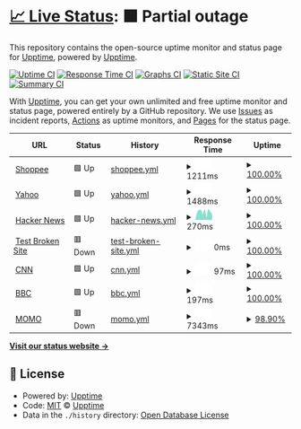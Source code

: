# [📈 Live Status](https://demo.upptime.js.org): <!--live status--> **🟧 Partial outage**

This repository contains the open-source uptime monitor and status page for [Upptime](https://upptime.js.org), powered by [Upptime](https://github.com/upptime/upptime).

[![Uptime CI](https://github.com/upptime/upptime/workflows/Uptime%20CI/badge.svg)](https://github.com/upptime/upptime/actions?query=workflow%3A%22Uptime+CI%22)
[![Response Time CI](https://github.com/upptime/upptime/workflows/Response%20Time%20CI/badge.svg)](https://github.com/upptime/upptime/actions?query=workflow%3A%22Response+Time+CI%22)
[![Graphs CI](https://github.com/upptime/upptime/workflows/Graphs%20CI/badge.svg)](https://github.com/upptime/upptime/actions?query=workflow%3A%22Graphs+CI%22)
[![Static Site CI](https://github.com/upptime/upptime/workflows/Static%20Site%20CI/badge.svg)](https://github.com/upptime/upptime/actions?query=workflow%3A%22Static+Site+CI%22)
[![Summary CI](https://github.com/upptime/upptime/workflows/Summary%20CI/badge.svg)](https://github.com/upptime/upptime/actions?query=workflow%3A%22Summary+CI%22)

With [Upptime](https://upptime.js.org), you can get your own unlimited and free uptime monitor and status page, powered entirely by a GitHub repository. We use [Issues](https://github.com/upptime/upptime/issues) as incident reports, [Actions](https://github.com/upptime/upptime/actions) as uptime monitors, and [Pages](https://demo.upptime.js.org) for the status page.

<!--start: status pages-->
<!-- This summary is generated by Upptime (https://github.com/upptime/upptime) -->
<!-- Do not edit this manually, your changes will be overwritten -->
<!-- prettier-ignore -->
| URL | Status | History | Response Time | Uptime |
| --- | ------ | ------- | ------------- | ------ |
| <img alt="" src="https://icons.duckduckgo.com/ip3/shopee.tw.ico" height="13"> [Shoppee](https://shopee.tw/?https://shopee.tw/m/618&gclid=CjwKCAjw7vuUBhBUEiwAEdu2pLKTo2VehlBHE7G66oqJo2bxWsKRIFiCzKmtd7PV-n6mnpBiMa-8CBoCJBYQAvD_BwE#mall) | 🟩 Up | [shoppee.yml](https://github.com/Y1YangLin/upptime/commits/HEAD/history/shoppee.yml) | <details><summary><img alt="Response time graph" src="./graphs/shoppee/response-time-week.png" height="20"> 1211ms</summary><br><a href="https://demo.upptime.js.org/history/shoppee"><img alt="Response time 1618" src="https://img.shields.io/endpoint?url=https%3A%2F%2Fraw.githubusercontent.com%2FY1YangLin%2Fupptime%2FHEAD%2Fapi%2Fshoppee%2Fresponse-time.json"></a><br><a href="https://demo.upptime.js.org/history/shoppee"><img alt="24-hour response time 1126" src="https://img.shields.io/endpoint?url=https%3A%2F%2Fraw.githubusercontent.com%2FY1YangLin%2Fupptime%2FHEAD%2Fapi%2Fshoppee%2Fresponse-time-day.json"></a><br><a href="https://demo.upptime.js.org/history/shoppee"><img alt="7-day response time 1211" src="https://img.shields.io/endpoint?url=https%3A%2F%2Fraw.githubusercontent.com%2FY1YangLin%2Fupptime%2FHEAD%2Fapi%2Fshoppee%2Fresponse-time-week.json"></a><br><a href="https://demo.upptime.js.org/history/shoppee"><img alt="30-day response time 1829" src="https://img.shields.io/endpoint?url=https%3A%2F%2Fraw.githubusercontent.com%2FY1YangLin%2Fupptime%2FHEAD%2Fapi%2Fshoppee%2Fresponse-time-month.json"></a><br><a href="https://demo.upptime.js.org/history/shoppee"><img alt="1-year response time 1618" src="https://img.shields.io/endpoint?url=https%3A%2F%2Fraw.githubusercontent.com%2FY1YangLin%2Fupptime%2FHEAD%2Fapi%2Fshoppee%2Fresponse-time-year.json"></a></details> | <details><summary><a href="https://demo.upptime.js.org/history/shoppee">100.00%</a></summary><a href="https://demo.upptime.js.org/history/shoppee"><img alt="All-time uptime 99.99%" src="https://img.shields.io/endpoint?url=https%3A%2F%2Fraw.githubusercontent.com%2FY1YangLin%2Fupptime%2FHEAD%2Fapi%2Fshoppee%2Fuptime.json"></a><br><a href="https://demo.upptime.js.org/history/shoppee"><img alt="24-hour uptime 100.00%" src="https://img.shields.io/endpoint?url=https%3A%2F%2Fraw.githubusercontent.com%2FY1YangLin%2Fupptime%2FHEAD%2Fapi%2Fshoppee%2Fuptime-day.json"></a><br><a href="https://demo.upptime.js.org/history/shoppee"><img alt="7-day uptime 100.00%" src="https://img.shields.io/endpoint?url=https%3A%2F%2Fraw.githubusercontent.com%2FY1YangLin%2Fupptime%2FHEAD%2Fapi%2Fshoppee%2Fuptime-week.json"></a><br><a href="https://demo.upptime.js.org/history/shoppee"><img alt="30-day uptime 100.00%" src="https://img.shields.io/endpoint?url=https%3A%2F%2Fraw.githubusercontent.com%2FY1YangLin%2Fupptime%2FHEAD%2Fapi%2Fshoppee%2Fuptime-month.json"></a><br><a href="https://demo.upptime.js.org/history/shoppee"><img alt="1-year uptime 99.99%" src="https://img.shields.io/endpoint?url=https%3A%2F%2Fraw.githubusercontent.com%2FY1YangLin%2Fupptime%2FHEAD%2Fapi%2Fshoppee%2Fuptime-year.json"></a></details>
| <img alt="" src="https://icons.duckduckgo.com/ip3/tw.stock.yahoo.com.ico" height="13"> [Yahoo](https://tw.stock.yahoo.com) | 🟩 Up | [yahoo.yml](https://github.com/Y1YangLin/upptime/commits/HEAD/history/yahoo.yml) | <details><summary><img alt="Response time graph" src="./graphs/yahoo/response-time-week.png" height="20"> 1488ms</summary><br><a href="https://demo.upptime.js.org/history/yahoo"><img alt="Response time 1444" src="https://img.shields.io/endpoint?url=https%3A%2F%2Fraw.githubusercontent.com%2FY1YangLin%2Fupptime%2FHEAD%2Fapi%2Fyahoo%2Fresponse-time.json"></a><br><a href="https://demo.upptime.js.org/history/yahoo"><img alt="24-hour response time 1457" src="https://img.shields.io/endpoint?url=https%3A%2F%2Fraw.githubusercontent.com%2FY1YangLin%2Fupptime%2FHEAD%2Fapi%2Fyahoo%2Fresponse-time-day.json"></a><br><a href="https://demo.upptime.js.org/history/yahoo"><img alt="7-day response time 1488" src="https://img.shields.io/endpoint?url=https%3A%2F%2Fraw.githubusercontent.com%2FY1YangLin%2Fupptime%2FHEAD%2Fapi%2Fyahoo%2Fresponse-time-week.json"></a><br><a href="https://demo.upptime.js.org/history/yahoo"><img alt="30-day response time 1483" src="https://img.shields.io/endpoint?url=https%3A%2F%2Fraw.githubusercontent.com%2FY1YangLin%2Fupptime%2FHEAD%2Fapi%2Fyahoo%2Fresponse-time-month.json"></a><br><a href="https://demo.upptime.js.org/history/yahoo"><img alt="1-year response time 1444" src="https://img.shields.io/endpoint?url=https%3A%2F%2Fraw.githubusercontent.com%2FY1YangLin%2Fupptime%2FHEAD%2Fapi%2Fyahoo%2Fresponse-time-year.json"></a></details> | <details><summary><a href="https://demo.upptime.js.org/history/yahoo">100.00%</a></summary><a href="https://demo.upptime.js.org/history/yahoo"><img alt="All-time uptime 99.97%" src="https://img.shields.io/endpoint?url=https%3A%2F%2Fraw.githubusercontent.com%2FY1YangLin%2Fupptime%2FHEAD%2Fapi%2Fyahoo%2Fuptime.json"></a><br><a href="https://demo.upptime.js.org/history/yahoo"><img alt="24-hour uptime 100.00%" src="https://img.shields.io/endpoint?url=https%3A%2F%2Fraw.githubusercontent.com%2FY1YangLin%2Fupptime%2FHEAD%2Fapi%2Fyahoo%2Fuptime-day.json"></a><br><a href="https://demo.upptime.js.org/history/yahoo"><img alt="7-day uptime 100.00%" src="https://img.shields.io/endpoint?url=https%3A%2F%2Fraw.githubusercontent.com%2FY1YangLin%2Fupptime%2FHEAD%2Fapi%2Fyahoo%2Fuptime-week.json"></a><br><a href="https://demo.upptime.js.org/history/yahoo"><img alt="30-day uptime 99.90%" src="https://img.shields.io/endpoint?url=https%3A%2F%2Fraw.githubusercontent.com%2FY1YangLin%2Fupptime%2FHEAD%2Fapi%2Fyahoo%2Fuptime-month.json"></a><br><a href="https://demo.upptime.js.org/history/yahoo"><img alt="1-year uptime 99.97%" src="https://img.shields.io/endpoint?url=https%3A%2F%2Fraw.githubusercontent.com%2FY1YangLin%2Fupptime%2FHEAD%2Fapi%2Fyahoo%2Fuptime-year.json"></a></details>
| <img alt="" src="https://icons.duckduckgo.com/ip3/news.ycombinator.com.ico" height="13"> [Hacker News](https://news.ycombinator.com) | 🟩 Up | [hacker-news.yml](https://github.com/Y1YangLin/upptime/commits/HEAD/history/hacker-news.yml) | <details><summary><img alt="Response time graph" src="./graphs/hacker-news/response-time-week.png" height="20"> 270ms</summary><br><a href="https://demo.upptime.js.org/history/hacker-news"><img alt="Response time 306" src="https://img.shields.io/endpoint?url=https%3A%2F%2Fraw.githubusercontent.com%2FY1YangLin%2Fupptime%2FHEAD%2Fapi%2Fhacker-news%2Fresponse-time.json"></a><br><a href="https://demo.upptime.js.org/history/hacker-news"><img alt="24-hour response time 254" src="https://img.shields.io/endpoint?url=https%3A%2F%2Fraw.githubusercontent.com%2FY1YangLin%2Fupptime%2FHEAD%2Fapi%2Fhacker-news%2Fresponse-time-day.json"></a><br><a href="https://demo.upptime.js.org/history/hacker-news"><img alt="7-day response time 270" src="https://img.shields.io/endpoint?url=https%3A%2F%2Fraw.githubusercontent.com%2FY1YangLin%2Fupptime%2FHEAD%2Fapi%2Fhacker-news%2Fresponse-time-week.json"></a><br><a href="https://demo.upptime.js.org/history/hacker-news"><img alt="30-day response time 317" src="https://img.shields.io/endpoint?url=https%3A%2F%2Fraw.githubusercontent.com%2FY1YangLin%2Fupptime%2FHEAD%2Fapi%2Fhacker-news%2Fresponse-time-month.json"></a><br><a href="https://demo.upptime.js.org/history/hacker-news"><img alt="1-year response time 306" src="https://img.shields.io/endpoint?url=https%3A%2F%2Fraw.githubusercontent.com%2FY1YangLin%2Fupptime%2FHEAD%2Fapi%2Fhacker-news%2Fresponse-time-year.json"></a></details> | <details><summary><a href="https://demo.upptime.js.org/history/hacker-news">100.00%</a></summary><a href="https://demo.upptime.js.org/history/hacker-news"><img alt="All-time uptime 99.99%" src="https://img.shields.io/endpoint?url=https%3A%2F%2Fraw.githubusercontent.com%2FY1YangLin%2Fupptime%2FHEAD%2Fapi%2Fhacker-news%2Fuptime.json"></a><br><a href="https://demo.upptime.js.org/history/hacker-news"><img alt="24-hour uptime 100.00%" src="https://img.shields.io/endpoint?url=https%3A%2F%2Fraw.githubusercontent.com%2FY1YangLin%2Fupptime%2FHEAD%2Fapi%2Fhacker-news%2Fuptime-day.json"></a><br><a href="https://demo.upptime.js.org/history/hacker-news"><img alt="7-day uptime 100.00%" src="https://img.shields.io/endpoint?url=https%3A%2F%2Fraw.githubusercontent.com%2FY1YangLin%2Fupptime%2FHEAD%2Fapi%2Fhacker-news%2Fuptime-week.json"></a><br><a href="https://demo.upptime.js.org/history/hacker-news"><img alt="30-day uptime 100.00%" src="https://img.shields.io/endpoint?url=https%3A%2F%2Fraw.githubusercontent.com%2FY1YangLin%2Fupptime%2FHEAD%2Fapi%2Fhacker-news%2Fuptime-month.json"></a><br><a href="https://demo.upptime.js.org/history/hacker-news"><img alt="1-year uptime 99.97%" src="https://img.shields.io/endpoint?url=https%3A%2F%2Fraw.githubusercontent.com%2FY1YangLin%2Fupptime%2FHEAD%2Fapi%2Fhacker-news%2Fuptime-year.json"></a></details>
| <img alt="" src="https://icons.duckduckgo.com/ip3/testistest.co.ico" height="13"> [Test Broken Site](https://testistest.co) | 🟥 Down | [test-broken-site.yml](https://github.com/Y1YangLin/upptime/commits/HEAD/history/test-broken-site.yml) | <details><summary><img alt="Response time graph" src="./graphs/test-broken-site/response-time-week.png" height="20"> 0ms</summary><br><a href="https://demo.upptime.js.org/history/test-broken-site"><img alt="Response time 0" src="https://img.shields.io/endpoint?url=https%3A%2F%2Fraw.githubusercontent.com%2FY1YangLin%2Fupptime%2FHEAD%2Fapi%2Ftest-broken-site%2Fresponse-time.json"></a><br><a href="https://demo.upptime.js.org/history/test-broken-site"><img alt="24-hour response time 0" src="https://img.shields.io/endpoint?url=https%3A%2F%2Fraw.githubusercontent.com%2FY1YangLin%2Fupptime%2FHEAD%2Fapi%2Ftest-broken-site%2Fresponse-time-day.json"></a><br><a href="https://demo.upptime.js.org/history/test-broken-site"><img alt="7-day response time 0" src="https://img.shields.io/endpoint?url=https%3A%2F%2Fraw.githubusercontent.com%2FY1YangLin%2Fupptime%2FHEAD%2Fapi%2Ftest-broken-site%2Fresponse-time-week.json"></a><br><a href="https://demo.upptime.js.org/history/test-broken-site"><img alt="30-day response time 0" src="https://img.shields.io/endpoint?url=https%3A%2F%2Fraw.githubusercontent.com%2FY1YangLin%2Fupptime%2FHEAD%2Fapi%2Ftest-broken-site%2Fresponse-time-month.json"></a><br><a href="https://demo.upptime.js.org/history/test-broken-site"><img alt="1-year response time 0" src="https://img.shields.io/endpoint?url=https%3A%2F%2Fraw.githubusercontent.com%2FY1YangLin%2Fupptime%2FHEAD%2Fapi%2Ftest-broken-site%2Fresponse-time-year.json"></a></details> | <details><summary><a href="https://demo.upptime.js.org/history/test-broken-site">100.00%</a></summary><a href="https://demo.upptime.js.org/history/test-broken-site"><img alt="All-time uptime 100.00%" src="https://img.shields.io/endpoint?url=https%3A%2F%2Fraw.githubusercontent.com%2FY1YangLin%2Fupptime%2FHEAD%2Fapi%2Ftest-broken-site%2Fuptime.json"></a><br><a href="https://demo.upptime.js.org/history/test-broken-site"><img alt="24-hour uptime 100.00%" src="https://img.shields.io/endpoint?url=https%3A%2F%2Fraw.githubusercontent.com%2FY1YangLin%2Fupptime%2FHEAD%2Fapi%2Ftest-broken-site%2Fuptime-day.json"></a><br><a href="https://demo.upptime.js.org/history/test-broken-site"><img alt="7-day uptime 100.00%" src="https://img.shields.io/endpoint?url=https%3A%2F%2Fraw.githubusercontent.com%2FY1YangLin%2Fupptime%2FHEAD%2Fapi%2Ftest-broken-site%2Fuptime-week.json"></a><br><a href="https://demo.upptime.js.org/history/test-broken-site"><img alt="30-day uptime 100.00%" src="https://img.shields.io/endpoint?url=https%3A%2F%2Fraw.githubusercontent.com%2FY1YangLin%2Fupptime%2FHEAD%2Fapi%2Ftest-broken-site%2Fuptime-month.json"></a><br><a href="https://demo.upptime.js.org/history/test-broken-site"><img alt="1-year uptime 100.00%" src="https://img.shields.io/endpoint?url=https%3A%2F%2Fraw.githubusercontent.com%2FY1YangLin%2Fupptime%2FHEAD%2Fapi%2Ftest-broken-site%2Fuptime-year.json"></a></details>
| <img alt="" src="https://icons.duckduckgo.com/ip3/edition.cnn.com.ico" height="13"> [CNN](https://edition.cnn.com) | 🟩 Up | [cnn.yml](https://github.com/Y1YangLin/upptime/commits/HEAD/history/cnn.yml) | <details><summary><img alt="Response time graph" src="./graphs/cnn/response-time-week.png" height="20"> 97ms</summary><br><a href="https://demo.upptime.js.org/history/cnn"><img alt="Response time 98" src="https://img.shields.io/endpoint?url=https%3A%2F%2Fraw.githubusercontent.com%2FY1YangLin%2Fupptime%2FHEAD%2Fapi%2Fcnn%2Fresponse-time.json"></a><br><a href="https://demo.upptime.js.org/history/cnn"><img alt="24-hour response time 120" src="https://img.shields.io/endpoint?url=https%3A%2F%2Fraw.githubusercontent.com%2FY1YangLin%2Fupptime%2FHEAD%2Fapi%2Fcnn%2Fresponse-time-day.json"></a><br><a href="https://demo.upptime.js.org/history/cnn"><img alt="7-day response time 97" src="https://img.shields.io/endpoint?url=https%3A%2F%2Fraw.githubusercontent.com%2FY1YangLin%2Fupptime%2FHEAD%2Fapi%2Fcnn%2Fresponse-time-week.json"></a><br><a href="https://demo.upptime.js.org/history/cnn"><img alt="30-day response time 124" src="https://img.shields.io/endpoint?url=https%3A%2F%2Fraw.githubusercontent.com%2FY1YangLin%2Fupptime%2FHEAD%2Fapi%2Fcnn%2Fresponse-time-month.json"></a><br><a href="https://demo.upptime.js.org/history/cnn"><img alt="1-year response time 98" src="https://img.shields.io/endpoint?url=https%3A%2F%2Fraw.githubusercontent.com%2FY1YangLin%2Fupptime%2FHEAD%2Fapi%2Fcnn%2Fresponse-time-year.json"></a></details> | <details><summary><a href="https://demo.upptime.js.org/history/cnn">100.00%</a></summary><a href="https://demo.upptime.js.org/history/cnn"><img alt="All-time uptime 100.00%" src="https://img.shields.io/endpoint?url=https%3A%2F%2Fraw.githubusercontent.com%2FY1YangLin%2Fupptime%2FHEAD%2Fapi%2Fcnn%2Fuptime.json"></a><br><a href="https://demo.upptime.js.org/history/cnn"><img alt="24-hour uptime 100.00%" src="https://img.shields.io/endpoint?url=https%3A%2F%2Fraw.githubusercontent.com%2FY1YangLin%2Fupptime%2FHEAD%2Fapi%2Fcnn%2Fuptime-day.json"></a><br><a href="https://demo.upptime.js.org/history/cnn"><img alt="7-day uptime 100.00%" src="https://img.shields.io/endpoint?url=https%3A%2F%2Fraw.githubusercontent.com%2FY1YangLin%2Fupptime%2FHEAD%2Fapi%2Fcnn%2Fuptime-week.json"></a><br><a href="https://demo.upptime.js.org/history/cnn"><img alt="30-day uptime 100.00%" src="https://img.shields.io/endpoint?url=https%3A%2F%2Fraw.githubusercontent.com%2FY1YangLin%2Fupptime%2FHEAD%2Fapi%2Fcnn%2Fuptime-month.json"></a><br><a href="https://demo.upptime.js.org/history/cnn"><img alt="1-year uptime 100.00%" src="https://img.shields.io/endpoint?url=https%3A%2F%2Fraw.githubusercontent.com%2FY1YangLin%2Fupptime%2FHEAD%2Fapi%2Fcnn%2Fuptime-year.json"></a></details>
| <img alt="" src="https://icons.duckduckgo.com/ip3/www.bbc.com.ico" height="13"> [BBC](https://www.bbc.com/news) | 🟩 Up | [bbc.yml](https://github.com/Y1YangLin/upptime/commits/HEAD/history/bbc.yml) | <details><summary><img alt="Response time graph" src="./graphs/bbc/response-time-week.png" height="20"> 197ms</summary><br><a href="https://demo.upptime.js.org/history/bbc"><img alt="Response time 304" src="https://img.shields.io/endpoint?url=https%3A%2F%2Fraw.githubusercontent.com%2FY1YangLin%2Fupptime%2FHEAD%2Fapi%2Fbbc%2Fresponse-time.json"></a><br><a href="https://demo.upptime.js.org/history/bbc"><img alt="24-hour response time 213" src="https://img.shields.io/endpoint?url=https%3A%2F%2Fraw.githubusercontent.com%2FY1YangLin%2Fupptime%2FHEAD%2Fapi%2Fbbc%2Fresponse-time-day.json"></a><br><a href="https://demo.upptime.js.org/history/bbc"><img alt="7-day response time 197" src="https://img.shields.io/endpoint?url=https%3A%2F%2Fraw.githubusercontent.com%2FY1YangLin%2Fupptime%2FHEAD%2Fapi%2Fbbc%2Fresponse-time-week.json"></a><br><a href="https://demo.upptime.js.org/history/bbc"><img alt="30-day response time 230" src="https://img.shields.io/endpoint?url=https%3A%2F%2Fraw.githubusercontent.com%2FY1YangLin%2Fupptime%2FHEAD%2Fapi%2Fbbc%2Fresponse-time-month.json"></a><br><a href="https://demo.upptime.js.org/history/bbc"><img alt="1-year response time 304" src="https://img.shields.io/endpoint?url=https%3A%2F%2Fraw.githubusercontent.com%2FY1YangLin%2Fupptime%2FHEAD%2Fapi%2Fbbc%2Fresponse-time-year.json"></a></details> | <details><summary><a href="https://demo.upptime.js.org/history/bbc">100.00%</a></summary><a href="https://demo.upptime.js.org/history/bbc"><img alt="All-time uptime 100.00%" src="https://img.shields.io/endpoint?url=https%3A%2F%2Fraw.githubusercontent.com%2FY1YangLin%2Fupptime%2FHEAD%2Fapi%2Fbbc%2Fuptime.json"></a><br><a href="https://demo.upptime.js.org/history/bbc"><img alt="24-hour uptime 100.00%" src="https://img.shields.io/endpoint?url=https%3A%2F%2Fraw.githubusercontent.com%2FY1YangLin%2Fupptime%2FHEAD%2Fapi%2Fbbc%2Fuptime-day.json"></a><br><a href="https://demo.upptime.js.org/history/bbc"><img alt="7-day uptime 100.00%" src="https://img.shields.io/endpoint?url=https%3A%2F%2Fraw.githubusercontent.com%2FY1YangLin%2Fupptime%2FHEAD%2Fapi%2Fbbc%2Fuptime-week.json"></a><br><a href="https://demo.upptime.js.org/history/bbc"><img alt="30-day uptime 100.00%" src="https://img.shields.io/endpoint?url=https%3A%2F%2Fraw.githubusercontent.com%2FY1YangLin%2Fupptime%2FHEAD%2Fapi%2Fbbc%2Fuptime-month.json"></a><br><a href="https://demo.upptime.js.org/history/bbc"><img alt="1-year uptime 100.00%" src="https://img.shields.io/endpoint?url=https%3A%2F%2Fraw.githubusercontent.com%2FY1YangLin%2Fupptime%2FHEAD%2Fapi%2Fbbc%2Fuptime-year.json"></a></details>
| <img alt="" src="https://icons.duckduckgo.com/ip3/www.momoshop.com.tw.ico" height="13"> [MOMO](https://www.momoshop.com.tw/main/Main.jsp) | 🟥 Down | [momo.yml](https://github.com/Y1YangLin/upptime/commits/HEAD/history/momo.yml) | <details><summary><img alt="Response time graph" src="./graphs/momo/response-time-week.png" height="20"> 7343ms</summary><br><a href="https://demo.upptime.js.org/history/momo"><img alt="Response time 10373" src="https://img.shields.io/endpoint?url=https%3A%2F%2Fraw.githubusercontent.com%2FY1YangLin%2Fupptime%2FHEAD%2Fapi%2Fmomo%2Fresponse-time.json"></a><br><a href="https://demo.upptime.js.org/history/momo"><img alt="24-hour response time 3896" src="https://img.shields.io/endpoint?url=https%3A%2F%2Fraw.githubusercontent.com%2FY1YangLin%2Fupptime%2FHEAD%2Fapi%2Fmomo%2Fresponse-time-day.json"></a><br><a href="https://demo.upptime.js.org/history/momo"><img alt="7-day response time 7343" src="https://img.shields.io/endpoint?url=https%3A%2F%2Fraw.githubusercontent.com%2FY1YangLin%2Fupptime%2FHEAD%2Fapi%2Fmomo%2Fresponse-time-week.json"></a><br><a href="https://demo.upptime.js.org/history/momo"><img alt="30-day response time 6842" src="https://img.shields.io/endpoint?url=https%3A%2F%2Fraw.githubusercontent.com%2FY1YangLin%2Fupptime%2FHEAD%2Fapi%2Fmomo%2Fresponse-time-month.json"></a><br><a href="https://demo.upptime.js.org/history/momo"><img alt="1-year response time 10373" src="https://img.shields.io/endpoint?url=https%3A%2F%2Fraw.githubusercontent.com%2FY1YangLin%2Fupptime%2FHEAD%2Fapi%2Fmomo%2Fresponse-time-year.json"></a></details> | <details><summary><a href="https://demo.upptime.js.org/history/momo">98.90%</a></summary><a href="https://demo.upptime.js.org/history/momo"><img alt="All-time uptime 99.44%" src="https://img.shields.io/endpoint?url=https%3A%2F%2Fraw.githubusercontent.com%2FY1YangLin%2Fupptime%2FHEAD%2Fapi%2Fmomo%2Fuptime.json"></a><br><a href="https://demo.upptime.js.org/history/momo"><img alt="24-hour uptime 99.99%" src="https://img.shields.io/endpoint?url=https%3A%2F%2Fraw.githubusercontent.com%2FY1YangLin%2Fupptime%2FHEAD%2Fapi%2Fmomo%2Fuptime-day.json"></a><br><a href="https://demo.upptime.js.org/history/momo"><img alt="7-day uptime 98.90%" src="https://img.shields.io/endpoint?url=https%3A%2F%2Fraw.githubusercontent.com%2FY1YangLin%2Fupptime%2FHEAD%2Fapi%2Fmomo%2Fuptime-week.json"></a><br><a href="https://demo.upptime.js.org/history/momo"><img alt="30-day uptime 98.58%" src="https://img.shields.io/endpoint?url=https%3A%2F%2Fraw.githubusercontent.com%2FY1YangLin%2Fupptime%2FHEAD%2Fapi%2Fmomo%2Fuptime-month.json"></a><br><a href="https://demo.upptime.js.org/history/momo"><img alt="1-year uptime 99.44%" src="https://img.shields.io/endpoint?url=https%3A%2F%2Fraw.githubusercontent.com%2FY1YangLin%2Fupptime%2FHEAD%2Fapi%2Fmomo%2Fuptime-year.json"></a></details>

<!--end: status pages-->

[**Visit our status website →**](https://demo.upptime.js.org)

## 📄 License

- Powered by: [Upptime](https://github.com/upptime/upptime)
- Code: [MIT](./LICENSE) © [Upptime](https://upptime.js.org)
- Data in the `./history` directory: [Open Database License](https://opendatacommons.org/licenses/odbl/1-0/)
